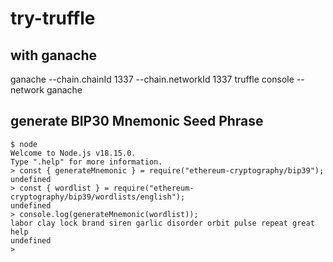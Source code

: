 # try-truffle

## with ganache

ganache --chain.chainId 1337 --chain.networkId 1337
truffle console --network ganache

## generate BIP30 Mnemonic Seed Phrase

```
$ node
Welcome to Node.js v18.15.0.
Type ".help" for more information.
> const { generateMnemonic } = require("ethereum-cryptography/bip39");
undefined
> const { wordlist } = require("ethereum-cryptography/bip39/wordlists/english");
undefined
> console.log(generateMnemonic(wordlist));
labor clay lock brand siren garlic disorder orbit pulse repeat great help
undefined
> 
```
